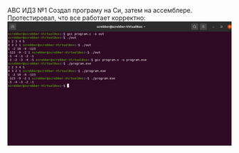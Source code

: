 АВС ИДЗ №1
Создал програму на Си, затем на ассемблере. Протестировал, что все работает корректно:
![image](/static/asm.jpg)

